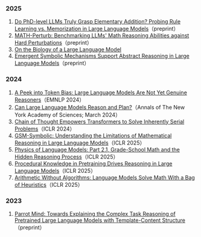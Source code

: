 ### 2025
1. [Do PhD-level LLMs Truly Grasp Elementary Addition? Probing Rule Learning vs. Memorization in Large Language Models](https://arxiv.org/abs/2504.05262)（preprint）
2. [MATH-Perturb: Benchmarking LLMs' Math Reasoning Abilities against Hard Perturbations](https://arxiv.org/abs/2502.06453)（preprint）
3. [On the Biology of a Large Language Model](https://transformer-circuits.pub/2025/attribution-graphs/biology.html)
4. [Emergent Symbolic Mechanisms Support Abstract Reasoning in Large Language Models](https://arxiv.org/abs/2502.20332)（preprint）


### 2024

1. [A Peek into Token Bias: Large Language Models Are Not Yet Genuine Reasoners](https://arxiv.org/abs/2406.11050)（EMNLP 2024）
2. [Can Large Language Models Reason and Plan?](https://arxiv.org/abs/2403.04121)（Annals of The New York Academy of Sciences; March 2024）
3. [Chain of Thought Empowers Transformers to Solve Inherently Serial Problems](https://arxiv.org/abs/2402.12875)（ICLR 2024）
4. [GSM-Symbolic: Understanding the Limitations of Mathematical Reasoning in Large Language Models](https://arxiv.org/abs/2410.05229)（ICLR 2025）
5. [Physics of Language Models: Part 2.1, Grade-School Math and the Hidden Reasoning Process](https://arxiv.org/abs/2407.20311)（ICLR 2025）
6. [Procedural Knowledge in Pretraining Drives Reasoning in Large Language Models](https://arxiv.org/abs/2411.12580v2)（ICLR 2025）
7. [Arithmetic Without Algorithms: Language Models Solve Math With a Bag of Heuristics](https://arxiv.org/abs/2410.21272)（ICLR 2025）

### 2023
1. [Parrot Mind: Towards Explaining the Complex Task Reasoning of Pretrained Large Language Models with Template-Content Structure](https://arxiv.org/abs/2310.05452)（preprint）

